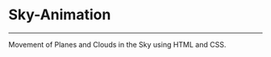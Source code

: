# Sky-Animation
-----------------------------------
Movement of Planes and Clouds in the Sky using HTML and CSS.
